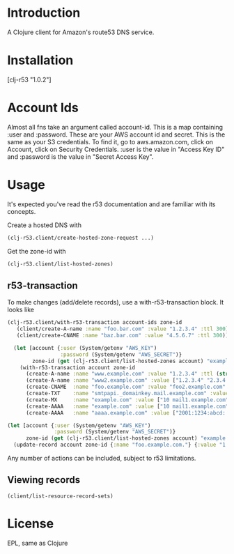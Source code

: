 Introduction
============
A Clojure client for Amazon's route53 DNS service. 


Installation
===========
[clj-r53 "1.0.2"]


Account Ids
===========
Almost all fns take an argument called account-id. This is a map containing :user and :password. These are your AWS account id and secret. This is the same as your S3 credentials. To find it, go to aws.amazon.com, click on Account, click on Security Credentials. :user is the value in "Access Key ID" and :password is the value in "Secret Access Key".

Usage
=====
It's expected you've read the r53 documentation and are familiar with its concepts. 

Create a hosted DNS with
```clojure
(clj-r53.client/create-hosted-zone-request ...)
```

Get the zone-id with
```clojure
(clj-r53.client/list-hosted-zones)
```

r53-transaction
---------------
To make changes (add/delete records), use a with-r53-transaction block. It looks like

```clojure
(clj-r53.client/with-r53-transaction account-ids zone-id
   (client/create-A-name :name "foo.bar.com" :value "1.2.3.4" :ttl 300)
   (client/create-CNAME :name "baz.bar.com" :value "4.5.6.7" :ttl 300))
   ```

```clojure
  (let [account {:user (System/getenv "AWS_KEY")
                 :password (System/getenv "AWS_SECRET")}
        zone-id (get (clj-r53.client/list-hosted-zones account) "example.com.")]
    (with-r53-transaction account zone-id
      (create-A-name :name "www.example.com" :value "1.2.3.4" :ttl (str 600) :comment "comment")
      (create-A-name :name "www2.example.com" :value ["1.2.3.4" "2.3.4.5"] :ttl (str 600) :comment "comment")
      (create-CNAME  :name "foo.example.com" :value "foo2.example.com" :ttl (str 600) :comment "comment")
      (create-TXT    :name "smtpapi._domainkey.mail.example.com" :value "\"k=rsa; t=s; p=12345ABCDEF\"" :ttl (str 600) :comment "comment")
      (create-MX     :name "example.com" :value ["10 mail1.example.com" "20 mail2.example.com"] :ttl (str 600) :comment "comment")
      (create-AAAA   :name "example.com" :value ["10 mail1.example.com" "20 mail2.example.com"] :ttl (str 600) :comment "comment")
      (create-AAAA   :name "aaaa.example.com" :value ["2001:1234:abcd::1"] :ttl (str 600) :comment "comment")))

(let [account {:user (System/getenv "AWS_KEY")
               :password (System/getenv "AWS_SECRET")}
      zone-id (get (clj-r53.client/list-hosted-zones account) "example.com.")]
  (update-record account zone-id {:name "foo.example.com."} {:value "1.2.3.4"  :comment "my new comment"}))

   ```


Any number of actions can be included, subject to r53 limitations.

Viewing records
---------------
`(client/list-resource-record-sets)`

License
=======
EPL, same as Clojure
